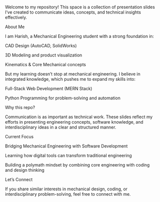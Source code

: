 Welcome to my repository! This space is a collection of presentation slides I’ve created to communicate ideas, concepts, and technical insights effectively.

About Me

I am Harish, a Mechanical Engineering student with a strong foundation in:

CAD Design (AutoCAD, SolidWorks)

3D Modeling and product visualization

Kinematics & Core Mechanical concepts

But my learning doesn’t stop at mechanical engineering. I believe in integrated knowledge, which pushes me to expand my skills into:

Full-Stack Web Development (MERN Stack) 

Python Programming for problem-solving and automation

Why this repo?

Communication is as important as technical work. These slides reflect my efforts in presenting engineering concepts, software knowledge, and interdisciplinary ideas in a clear and structured manner.

Current Focus

Bridging Mechanical Engineering with Software Development

Learning how digital tools can transform traditional engineering

Building a polymath mindset by combining core engineering with coding and design thinking

Let’s Connect

If you share similar interests in mechanical design, coding, or interdisciplinary problem-solving, feel free to connect with me.
